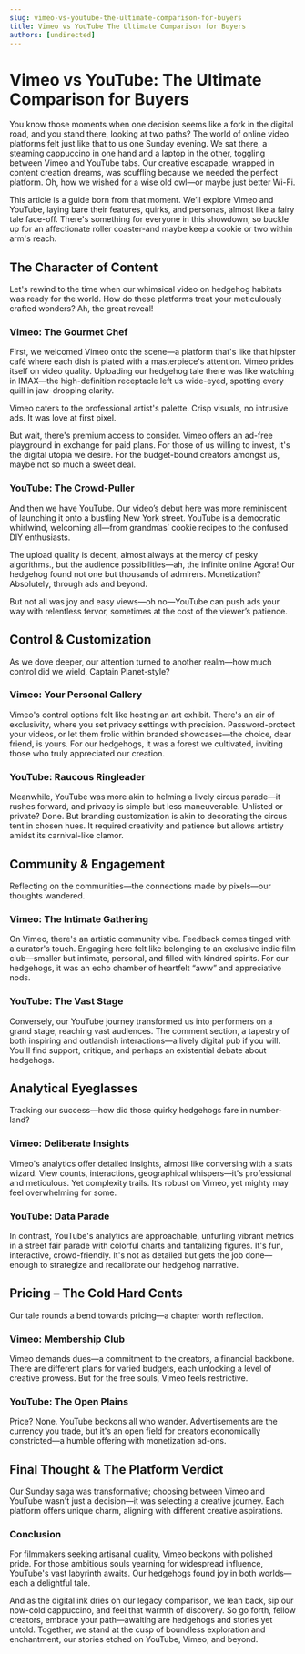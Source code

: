 ```yaml
---
slug: vimeo-vs-youtube-the-ultimate-comparison-for-buyers
title: Vimeo vs YouTube The Ultimate Comparison for Buyers
authors: [undirected]
---
```



# Vimeo vs YouTube: The Ultimate Comparison for Buyers

You know those moments when one decision seems like a fork in the digital road, and you stand there, looking at two paths? The world of online video platforms felt just like that to us one Sunday evening. We sat there, a steaming cappuccino in one hand and a laptop in the other, toggling between Vimeo and YouTube tabs. Our creative escapade, wrapped in content creation dreams, was scuffling because we needed the perfect platform. Oh, how we wished for a wise old owl—or maybe just better Wi-Fi.

This article is a guide born from that moment. We’ll explore Vimeo and YouTube, laying bare their features, quirks, and personas, almost like a fairy tale face-off. There's something for everyone in this showdown, so buckle up for an affectionate roller coaster-and maybe keep a cookie or two within arm's reach. 

## The Character of Content

Let's rewind to the time when our whimsical video on hedgehog habitats was ready for the world. How do these platforms treat your meticulously crafted wonders? Ah, the great reveal!

### Vimeo: The Gourmet Chef

First, we welcomed Vimeo onto the scene—a platform that's like that hipster café where each dish is plated with a masterpiece's attention. Vimeo prides itself on video quality. Uploading our hedgehog tale there was like watching in IMAX—the high-definition receptacle left us wide-eyed, spotting every quill in jaw-dropping clarity.

Vimeo caters to the professional artist's palette. Crisp visuals, no intrusive ads. It was love at first pixel.

But wait, there's premium access to consider. Vimeo offers an ad-free playground in exchange for paid plans. For those of us willing to invest, it's the digital utopia we desire. For the budget-bound creators amongst us, maybe not so much a sweet deal.

### YouTube: The Crowd-Puller

And then we have YouTube. Our video’s debut here was more reminiscent of launching it onto a bustling New York street. YouTube is a democratic whirlwind, welcoming all—from grandmas’ cookie recipes to the confused DIY enthusiasts.

The upload quality is decent, almost always at the mercy of pesky algorithms., but the audience possibilities—ah, the infinite online Agora! Our hedgehog found not one but thousands of admirers. Monetization? Absolutely, through ads and beyond.

But not all was joy and easy views—oh no—YouTube can push ads your way with relentless fervor, sometimes at the cost of the viewer’s patience.

## Control & Customization

As we dove deeper, our attention turned to another realm—how much control did we wield, Captain Planet-style?

### Vimeo: Your Personal Gallery

Vimeo's control options felt like hosting an art exhibit. There's an air of exclusivity, where you set privacy settings with precision. Password-protect your videos, or let them frolic within branded showcases—the choice, dear friend, is yours. For our hedgehogs, it was a forest we cultivated, inviting those who truly appreciated our creation.

### YouTube: Raucous Ringleader

Meanwhile, YouTube was more akin to helming a lively circus parade—it rushes forward, and privacy is simple but less maneuverable. Unlisted or private? Done. But branding customization is akin to decorating the circus tent in chosen hues. It required creativity and patience but allows artistry amidst its carnival-like clamor.

## Community & Engagement

Reflecting on the communities—the connections made by pixels—our thoughts wandered.

### Vimeo: The Intimate Gathering

On Vimeo, there's an artistic community vibe. Feedback comes tinged with a curator's touch. Engaging here felt like belonging to an exclusive indie film club—smaller but intimate, personal, and filled with kindred spirits. For our hedgehogs, it was an echo chamber of heartfelt “aww” and appreciative nods.

### YouTube: The Vast Stage

Conversely, our YouTube journey transformed us into performers on a grand stage, reaching vast audiences. The comment section, a tapestry of both inspiring and outlandish interactions—a lively digital pub if you will. You'll find support, critique, and perhaps an existential debate about hedgehogs.

## Analytical Eyeglasses

Tracking our success—how did those quirky hedgehogs fare in number-land?

### Vimeo: Deliberate Insights

Vimeo's analytics offer detailed insights, almost like conversing with a stats wizard. View counts, interactions, geographical whispers—it's professional and meticulous. Yet complexity trails. It’s robust on Vimeo, yet mighty may feel overwhelming for some.

### YouTube: Data Parade

In contrast, YouTube's analytics are approachable, unfurling vibrant metrics in a street fair parade with colorful charts and tantalizing figures. It's fun, interactive, crowd-friendly. It's not as detailed but gets the job done—enough to strategize and recalibrate our hedgehog narrative.

## Pricing – The Cold Hard Cents

Our tale rounds a bend towards pricing—a chapter worth reflection.

### Vimeo: Membership Club

Vimeo demands dues—a commitment to the creators, a financial backbone. There are different plans for varied budgets, each unlocking a level of creative prowess. But for the free souls, Vimeo feels restrictive.

### YouTube: The Open Plains

Price? None. YouTube beckons all who wander. Advertisements are the currency you trade, but it's an open field for creators economically constricted—a humble offering with monetization ad-ons.

## Final Thought & The Platform Verdict

Our Sunday saga was transformative; choosing between Vimeo and YouTube wasn't just a decision—it was selecting a creative journey. Each platform offers unique charm, aligning with different creative aspirations.

### Conclusion

For filmmakers seeking artisanal quality, Vimeo beckons with polished pride. For those ambitious souls yearning for widespread influence, YouTube's vast labyrinth awaits. Our hedgehogs found joy in both worlds—each a delightful tale.

And as the digital ink dries on our legacy comparison, we lean back, sip our now-cold cappuccino, and feel that warmth of discovery. So go forth, fellow creators, embrace your path—awaiting are hedgehogs and stories yet untold. Together, we stand at the cusp of boundless exploration and enchantment, our stories etched on YouTube, Vimeo, and beyond.

